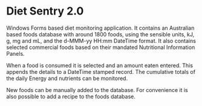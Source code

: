 # Diet Sentry 2.0
Windows Forms based diet monitoring application.
It contains an Australian based foods database with around 1800 foods, using the sensible units, kJ, g, mg and mL, and the d-MMM-yy HH:mm DateTime format. It also contains selected commercial foods based on their mandated Nutritional Information Panels.

When a food is consumed it is selected and an amount eaten entered. This appends the details to a DateTime stamped record. The cumulative totals of the daily Energy and nutrients can be monitored.

New foods can be manually added to the database. For convenience it is also possible to add a recipe to the foods database.
